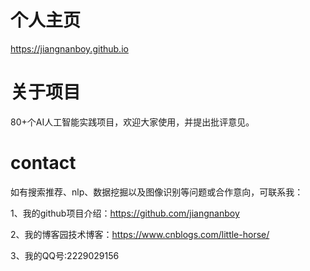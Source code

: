 # 个人主页
https://jiangnanboy.github.io

# 关于项目  
80+个AI人工智能实践项目，欢迎大家使用，并提出批评意见。

# contact
如有搜索推荐、nlp、数据挖掘以及图像识别等问题或合作意向，可联系我：    
    
1、我的github项目介绍：https://github.com/jiangnanboy 

2、我的博客园技术博客：https://www.cnblogs.com/little-horse/   
     
3、我的QQ号:2229029156
